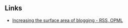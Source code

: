 ## Links
- [Increasing the surface area of blogging - RSS, OPML](https://tomcritchlow.com/2022/04/21/new-rss/)